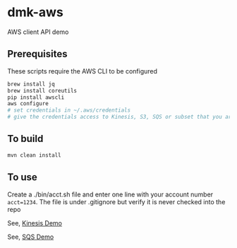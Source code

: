# dmk-aws
AWS client API demo

## Prerequisites
These scripts require the AWS CLI to be configured

```bash
brew install jq
brew install coreutils
pip install awscli
aws configure
# set credentials in ~/.aws/credentials
# give the credentials access to Kinesis, S3, SQS or subset that you are testing
```

## To build

```bash
mvn clean install
```

## To use
Create a ./bin/acct.sh file and enter one line with your account number `acct=1234`. The file is under .gitignore but verify it is never checked into the repo

See, [Kinesis Demo](kinesis-client/README.md)

See, [SQS Demo](sqs-client/README.md)
